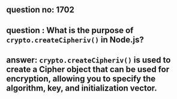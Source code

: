 
      
## question no: 1702

## question : What is the purpose of `crypto.createCipheriv()` in Node.js?

## answer: `crypto.createCipheriv()` is used to create a Cipher object that can be used for encryption, allowing you to specify the algorithm, key, and initialization vector.
      